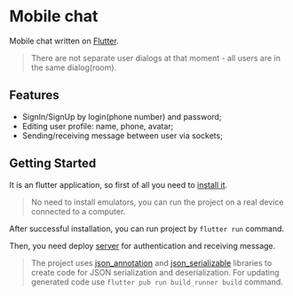# Mobile chat

Mobile chat written on [Flutter](https://flutter.dev/).
> There are not separate user dialogs at that moment - all users are in the same dialog(room).

## Features
- SignIn/SignUp by login(phone number) and password;
- Editing user profile: name, phone, avatar;
- Sending/receiving message between user via sockets;

## Getting Started

It is an flutter application, so first of all you need to [install it](https://flutter.dev/docs/get-started).
> No need to install emulators, you can run the project on a real device connected to a computer.

After successful installation, you can run project by `flutter run` command.

Then, you need deploy [server](https://github.com/Burize/chat-backend) for authentication and receiving message.


> The project uses [json_annotation](https://pub.dev/packages/json_annotation) and [json_serializable](https://pub.dev/packages/json_serializable) libraries to create code for JSON serialization and deserialization.
>For updating generated code use `flutter pub run build_runner build` command.